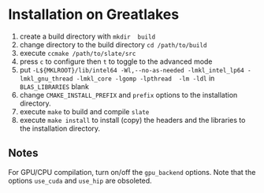 # Installation on Greatlakes
1. create a build directory with `mkdir  build`
2. change directory to the build directory `cd /path/to/build`
3. execute `ccmake /path/to/slate/src`
4. press `c` to configure then `t` to toggle to the advanced mode
5. put `-L${MKLROOT}/lib/intel64 -Wl,--no-as-needed -lmkl_intel_lp64 -lmkl_gnu_thread -lmkl_core -lgomp -lpthread 
   -lm -ldl` in `BLAS_LIBRARIES` blank
6. change `CMAKE_INSTALL_PREFIX` and `prefix` options to the installation directory.
7. execute `make` to build and compile `slate`
8. execute `make install` to install (copy) the headers and the libraries to the installation directory.

## Notes
For GPU/CPU compilation, turn on/off the `gpu_backend` options. Note that the options `use_cuda` and `use_hip` are 
obsoleted.
